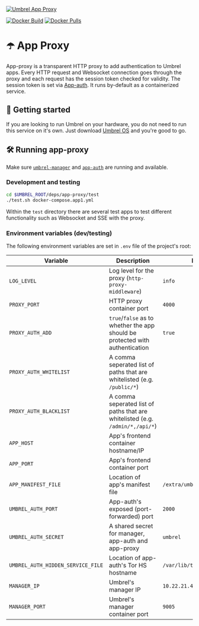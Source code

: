 [![Umbrel App Proxy](https://static.getumbrel.com/github/github-banner-umbrel-app-proxy.svg)](https://github.com/getumbrel/umbrel-app-proxy)

[![Docker Build](https://img.shields.io/github/workflow/status/getumbrel/umbrel-app-proxy/Docker%20build%20on%20push?color=%235351FB)](https://github.com/getumbrel/umbrel-app-proxy/actions?query=workflow%3A"Docker+build+on+push")
[![Docker Pulls](https://img.shields.io/docker/pulls/getumbrel/app-proxy?color=%235351FB)](https://hub.docker.com/repository/registry-1.docker.io/getumbrel/app-proxy/tags?page=1)


# ☂️ App Proxy

App-proxy is a transparent HTTP proxy to add authentication to Umbrel apps. Every HTTP request and Websocket connection goes through the proxy and each request has the session token checked for validity. The session token is set via [App-auth](https://github.com/getumbrel/umbrel/tree/master/deps/app-auth). It runs by-default as a containerized service.

## 🚀 Getting started

If you are looking to run Umbrel on your hardware, you do not need to run this service on it's own. Just download [Umbrel OS](https://github.com/getumbrel/umbrel-os/releases) and you're good to go.

## 🛠 Running app-proxy

Make sure [`umbrel-manager`](https://github.com/getumbrel/umbrel-manager) and [`app-auth`](https://github.com/getumbrel/umbrel/tree/master/deps/app-auth) are running and available.

### Development and testing
```sh
cd $UMBREL_ROOT/deps/app-proxy/test
./test.sh docker-compose.app1.yml
```

Within the `test` directory there are several test apps to test different functionality such as Websocket and SSE with the proxy. 

### Environment variables (dev/testing)
The following environment variables are set in `.env` file of the project's root:

| Variable | Description | Default |
| ------------- | ------------- | ------------- |
| `LOG_LEVEL` | Log level for the proxy (`http-proxy-middleware`) | `info` |
| `PROXY_PORT` | HTTP proxy container port | `4000` |
| `PROXY_AUTH_ADD` | `true`/`false` as to whether the app should be protected with authentication | `true` |
| `PROXY_AUTH_WHITELIST` | A comma seperated list of paths that are whitelisted (e.g. `/public/*`) |  |
| `PROXY_AUTH_BLACKLIST` | A comma seperated list of paths that are whitelisted (e.g. `/admin/*,/api/*`) |  |
| `APP_HOST` | App's frontend container hostname/IP |  |
| `APP_PORT` | App's frontend container port |  |
| `APP_MANIFEST_FILE` | Location of app's manifest file | `/extra/umbrel-app.yml` |
| `UMBREL_AUTH_PORT` | App-auth's exposed (port-forwarded) port | `2000` |
| `UMBREL_AUTH_SECRET` | A shared secret for manager, app-auth and app-proxy | `umbrel` |
| `UMBREL_AUTH_HIDDEN_SERVICE_FILE` | Location of app-auth's Tor HS hostname | `/var/lib/tor/auth/hostname` |
| `MANAGER_IP` | Umbrel's manager IP | `10.22.21.4` |
| `MANAGER_PORT` | Umbrel's manager container port | `9005` |
